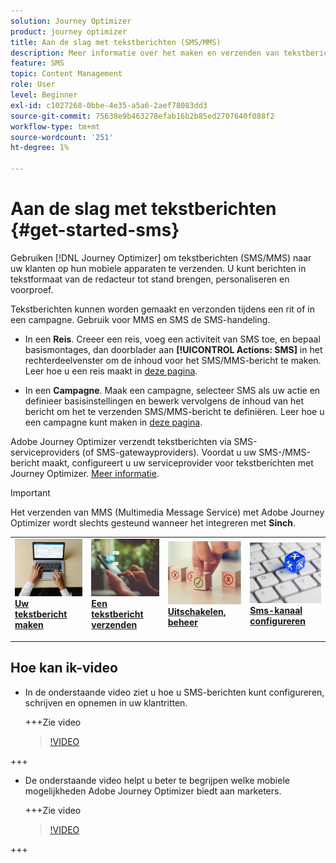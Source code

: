 ```yaml
---
solution: Journey Optimizer
product: journey optimizer
title: Aan de slag met tekstberichten (SMS/MMS)
description: Meer informatie over het maken en verzenden van tekstberichten in Journey Optimizer
feature: SMS
topic: Content Management
role: User
level: Beginner
exl-id: c1027268-0bbe-4e35-a5a6-2aef78083dd3
source-git-commit: 75638e9b463278efab16b2b85ed2707640f088f2
workflow-type: tm+mt
source-wordcount: '251'
ht-degree: 1%

---
```


# Aan de slag met tekstberichten {#get-started-sms}

Gebruiken [!DNL Journey Optimizer] om tekstberichten (SMS/MMS) naar uw klanten op hun mobiele apparaten te verzenden. U kunt berichten in tekstformaat van de redacteur tot stand brengen, personaliseren en voorproef.

Tekstberichten kunnen worden gemaakt en verzonden tijdens een rit of in een campagne. Gebruik voor MMS en SMS de SMS-handeling.

* In een **Reis**. Creeer een reis, voeg een activiteit van SMS toe, en bepaal basismontages, dan doorblader aan **[!UICONTROL Actions: SMS]** in het rechterdeelvenster om de inhoud voor het SMS/MMS-bericht te maken. Leer hoe u een reis maakt in [deze pagina](../building-journeys/journey-gs.md).

* In een **Campagne**. Maak een campagne, selecteer SMS als uw actie en definieer basisinstellingen en bewerk vervolgens de inhoud van het bericht om het te verzenden SMS/MMS-bericht te definiëren. Leer hoe u een campagne kunt maken in [deze pagina](../campaigns/create-campaign.md#configure).

Adobe Journey Optimizer verzendt tekstberichten via SMS-serviceproviders (of SMS-gatewayproviders). Voordat u uw SMS-/MMS-bericht maakt, configureert u uw serviceprovider voor tekstberichten met Journey Optimizer. [Meer informatie](sms-configuration.md).

>[!IMPORTANT]
>
> Het verzenden van MMS (Multimedia Message Service) met Adobe Journey Optimizer wordt slechts gesteund wanneer het integreren met **Sinch**.

<table style="table-layout:fixed"><tr style="border: 0;">
<td>
<a href="create-sms.md">
<img alt="Lood" src="../assets/do-not-localize/sms-create.jpeg">
</a>
<div><a href="create-sms.md"><strong>Uw tekstbericht maken</strong>
</div>
<p>
</td>
<td>
<a href="send-sms.md">
<img alt="Onfrequent" src="../assets/do-not-localize/sms-sending.jpg">
</a>
<div>
<a href="send-sms.md"><strong>Een tekstbericht verzenden</strong></a>
</div>
<p></td>
<td>
<a href="sms-opt-out.md">
<img alt="Validatie" src="../assets/do-not-localize/sms-opt-out.jpg">
</a>
<div>
<a href="sms-opt-out.md"><strong>Uitschakelen, beheer</strong></a>
</div>
<p>
</td>
<td>
<a href="sms-configuration.md">
<img alt="Validatie" src="../assets/do-not-localize/sms-config.jpg">
</a>
<div>
<a href="sms-configuration.md"><strong>Sms-kanaal configureren</strong></a>
</div>
<p>
</td>
</tr></table>

## Hoe kan ik-video

* In de onderstaande video ziet u hoe u SMS-berichten kunt configureren, schrijven en opnemen in uw klantritten.

  +++Zie video

  >[!VIDEO](https://video.tv.adobe.com/v/3420509?learn=on)

+++

* De onderstaande video helpt u beter te begrijpen welke mobiele mogelijkheden Adobe Journey Optimizer biedt aan marketers.


  +++Zie video

  >[!VIDEO](https://video.tv.adobe.com/v/3426021?quality=12&learn=on)

+++

